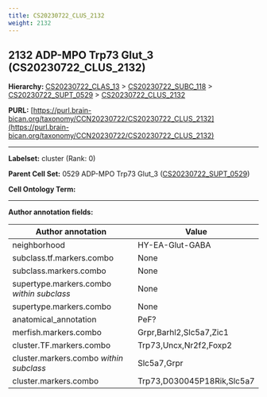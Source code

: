 ```yaml
---
title: CS20230722_CLUS_2132
weight: 2132
---
```

## 2132 ADP-MPO Trp73 Glut_3 (CS20230722_CLUS_2132)
<b>Hierarchy: </b>
[CS20230722_CLAS_13](../CS20230722_CLAS_13) >
[CS20230722_SUBC_118](../CS20230722_SUBC_118) >
[CS20230722_SUPT_0529](../CS20230722_SUPT_0529) >
[CS20230722_CLUS_2132](../CS20230722_CLUS_2132)

**PURL:** [https://purl.brain-bican.org/taxonomy/CCN20230722/CS20230722_CLUS_2132](https://purl.brain-bican.org/taxonomy/CCN20230722/CS20230722_CLUS_2132)

---


**Labelset:** cluster (Rank: 0)

**Parent Cell Set:** 0529 ADP-MPO Trp73 Glut_3 ([CS20230722_SUPT_0529](../CS20230722_SUPT_0529))



**Cell Ontology Term:** 

[MARKER GENES.]: #


---

[TRANSFERRED ANNOTATIONS.]: #


[AUTHOR ANNOTATION FIELDS.]: #


**Author annotation fields:**

| Author annotation | Value |
|-------------------|-------|
|neighborhood|HY-EA-Glut-GABA|
|subclass.tf.markers.combo|None|
|subclass.markers.combo|None|
|supertype.markers.combo _within subclass_|None|
|supertype.markers.combo|None|
|anatomical_annotation|PeF?|
|merfish.markers.combo|Grpr,Barhl2,Slc5a7,Zic1|
|cluster.TF.markers.combo|Trp73,Uncx,Nr2f2,Foxp2|
|cluster.markers.combo _within subclass_|Slc5a7,Grpr|
|cluster.markers.combo|Trp73,D030045P18Rik,Slc5a7|
